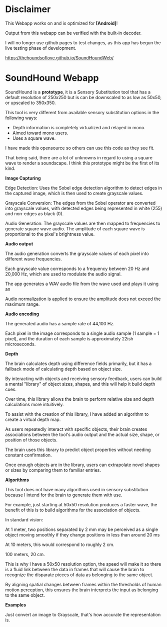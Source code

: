 # Disclaimer
This Webapp works on and is optimized for **[Android]**!

Output from this webapp can be verified with the built-in decoder.

I will no longer use github pages to test changes, as this app has begun the live testing phase of development.

https://thehoundsoflove.github.io/SoundHoundWeb/

# SoundHound Webapp

SoundHound is a **prototype**, it is a Sensory Substitution tool that has a default resolution of 250x250 but is can be downscaled to as low as 50x50, or upscaled to 350x350.

This tool is very different from available sensory substitution options in the following ways:

- Depth information is completely virtualized and relayed in mono.
- Aimed toward mono users.
- Uses a square wave.

I have made this opensource so others can use this code as they see fit.

That being said, there are a lot of unknowns in regard to using a square wave to render a soundscape. I think this prototype might be the first of its kind.

**Image Capturing**

Edge Detection: Uses the Sobel edge detection algorithm to detect edges in the captured image, which is then used to create grayscale values.

Grayscale Conversion: The edges from the Sobel operator are converted into grayscale values, with detected edges being represented in white (255) and non-edges as black (0).

Audio Generation: The grayscale values are then mapped to frequencies to generate square wave audio. The amplitude of each square wave is proportional to the pixel's brightness value.

**Audio output**

The audio generation converts the grayscale values of each pixel into different wave frequencies.

Each grayscale value corresponds to a frequency between 20 Hz and 20,000 Hz, which are used to modulate the audio signal.

The app generates a WAV audio file from the wave used and plays it using an <audio> element.

Audio normalization is applied to ensure the amplitude does not exceed the maximum range.

**Audio encoding**

The generated audio has a sample rate of 44,100 Hz.

Each pixel in the image corresponds to a single audio sample (1 sample = 1 pixel), and the duration of each sample is approximately 22ish microseconds.

**Depth**

The brain calculates depth using difference fields primarily, but it has a fallback mode of calculating depth based on object size.

By interacting with objects and receiving sensory feedback, users can build a mental "library" of object sizes, shapes, and this will help it build depth cues. 

Over time, this library allows the brain to perform relative size and depth calculations more intuitively.

To assist with the creation of this library, I have added an algorithm to create a virtual depth map.

As users repeatedly interact with specific objects, their brain creates associations between the tool's audio output and the actual size, shape, or position of those objects.

The brain uses this library to predict object properties without needing constant confirmation.

Once enough objects are in the library, users can extrapolate novel shapes or sizes by comparing them to familiar entries.

**Algorithms**

This tool does not have many algorithms used in sensory substitution because I intend for the brain to generate them with use.

For example, just starting at 50x50 resolution produces a faster wave, the benefit of this is to build algorithms for the association of objects.

In standard vision:

At 1 meter, two positions separated by 2 mm may be perceived as a single object moving smoothly if they change positions in less than around 20 ms

At 10 meters, this would correspond to roughly 2 cm.

100 meters, 20 cm.

This is why I have a 50x50 resolution option, the speed will make it so there is a fluid link between the data in frames that will cause the brain to recognize the disparate pieces of data as belonging to the same object.

By aligning spatial changes between frames within the thresholds of human motion perception, this ensures the brain interprets the input as belonging to the same object.

**Examples**

Just convert an image to Grayscale, that's how accurate the representation is.
